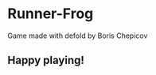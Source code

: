 # Runner-Frog
Game made with defold by Boris Chepicov


Happy playing!
----------------------------------------
